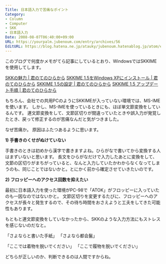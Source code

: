 ```yaml
---
Title: 日本語入力で苦痛なポイント
Category:
- Column
- Computer
- SKK
- 日本語入力
Date: 2008-08-07T06:40:00+09:00
URL: https://yourpalm.jubenoum.com/entry/archives/56
EditURL: https://blog.hatena.ne.jp/atauky/jubenoum.hatenablog.jp/atom/entry/6653458415120883949
---
```


このブログで何度かメモがてら記事にしているとおり、WindowsではSKKIMEを使用してします。

<a href="http://yourpalm.jubenoum.com/2008/06/skk%e3%81%ae%e9%ad%85%e5%8a%9b/">SKKの魅力 | 君のてのひらから</a>
<a href="http://yourpalm.jubenoum.com/2008/07/skkime-15%e3%82%92windows-xp%e3%81%ab%e3%82%a4%e3%83%b3%e3%82%b9%e3%83%88%e3%83%bc%e3%83%ab/">SKKIME 1.5をWindows XPにインストール | 君のてのひらから</a>
<a href="http://yourpalm.jubenoum.com/2008/07/skkime-15%e3%81%ae%e8%a8%ad%e5%ae%9a/">SKKIME 1.5の設定 | 君のてのひらから</a>
<a href="http://yourpalm.jubenoum.com/2008/08/skkime-15-%e3%82%a2%e3%83%83%e3%83%97%e3%83%87%e3%83%bc%e3%83%88%e6%89%8b%e9%a0%86/">SKKIME 1.5 アップデート手順 | 君のてのひらから</a>

もちろん、会社での共用PCのようにSKKIMEが入っていない環境では、MS-IMEを使います。
しかし、MS-IMEを使っているときにも、ほぼ単文節変換をしているんです。
連文節変換をして、文節区切りが間違っていたときや誤入力が発覚したとき、戻って修正するのが苦痛なんだと気がつきました。

なぜ苦痛か。
原因はふたつあるように思います。

<span style="font-weight:bold;">1) 手書きのくせがぬけていない</span>

手書きのときは初めから漢字で書きますよね。ひらがなで書いてから変換する人はまずいないと思います。
長文をひらがなだけで入力したあとに変換をして、文節の区切りがまちがっていると、なんと入力していたかわからなくなってしまうのも、同じことではないかと。とにかく前から確定させていきたいのです。

<span style="font-weight:bold;">2) フロッピーへのアクセス回数を抑えたい</span>

最初に日本語入力を使った環境がPC-98で「ATOK」がフロッピーに入っていたのも一因なのではないかと。
文節区切りを変更するたびに、フロッピーへのアクセスが長々と発生するので、その待ち時間をおさえようと工夫をしてきた可能性もあります。

もともと連文節変換をしていなかったから、SKKのような入力方法にもストレスを感じないのだなと。

「さよならと書いた手紙」
「さよなら都会鬣」

「ここでは着物を脱いでください」
「ここで履物を脱いでください」

どちらが正しいのか、判断できるのは人間ですからね。
